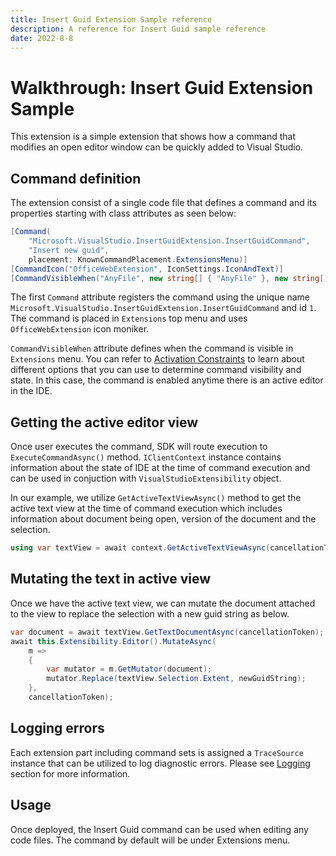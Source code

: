 ```yaml
---
title: Insert Guid Extension Sample reference
description: A reference for Insert Guid sample reference
date: 2022-8-8
---
```


# Walkthrough: Insert Guid Extension Sample

This extension is a simple extension that shows how a command that modifies an open editor window can be quickly added to Visual Studio.

## Command definition

The extension consist of a single code file that defines a command and its properties starting with class attributes as seen below:

```csharp
[Command(
	"Microsoft.VisualStudio.InsertGuidExtension.InsertGuidCommand",
	"Insert new guid",
	placement: KnownCommandPlacement.ExtensionsMenu)]
[CommandIcon("OfficeWebExtension", IconSettings.IconAndText)]
[CommandVisibleWhen("AnyFile", new string[] { "AnyFile" }, new string[] { "ClientContext:Shell.ActiveEditorContentType=.+" })]
```

The first `Command` attribute registers the command using the unique name `Microsoft.VisualStudio.InsertGuidExtension.InsertGuidCommand` and id `1`. The command is placed in `Extensions` top menu and uses `OfficeWebExtension` icon moniker.

`CommandVisibleWhen` attribute defines when the command is visible in `Extensions` menu. You can refer to [Activation Constraints](../inside-the-sdk/activation-constraints.md/) to learn about different options that you can use to determine command visibility and state. In this case, the command is enabled anytime there is an active editor in the IDE.

## Getting the active editor view

Once user executes the command, SDK will route execution to `ExecuteCommandAsync()` method. `IClientContext` instance contains information about the state of IDE at the time of command execution and can be used in conjuction with `VisualStudioExtensibility` object.

In our example, we utilize `GetActiveTextViewAsync()` method to get the active text view at the time of command execution which includes information about document being open, version of the document and the selection.

```csharp
using var textView = await context.GetActiveTextViewAsync(cancellationToken);
```
## Mutating the text in active view

Once we have the active text view, we can mutate the document attached to the view to replace the selection with a new guid string as below.

```csharp
var document = await textView.GetTextDocumentAsync(cancellationToken);
await this.Extensibility.Editor().MutateAsync(
    m =>
    {
        var mutator = m.GetMutator(document);
        mutator.Replace(textView.Selection.Extent, newGuidString);
    },
    cancellationToken);
```

## Logging errors

Each extension part including command sets is assigned a `TraceSource` instance that can be utilized to log diagnostic errors. Please see [Logging](../inside-the-sdk/logging.md) section for more information.

## Usage

Once deployed, the Insert Guid command can be used when editing any code files. The command by default will be under Extensions menu.